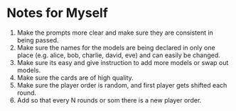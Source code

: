 # Notes for Myself 

1. Make the prompts more clear and make sure they are consistent in being passed.
2. Make sure the names for the models are being declared in only one place (e.g. alice, bob, charlie, david, eve) and can easily be changed.
3. Make sure its easy and give instruction to add more models or swap out models. 
4. Make sure the cards are of high quality.
5. Make sure the player order is random, and first player gets shifted each round.
6. Add so that every N rounds or som there is a new player order.